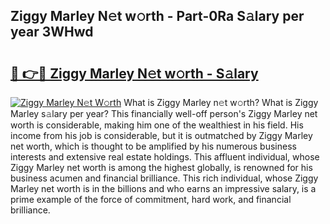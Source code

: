 ## Ziggy Marley N𝚎t w𝚘rth - Part-0Ra S𝚊lary per year 3WHwd

# <h2><a href="http://gc2s99r.nevu.top/?p=Ziggy+Marley">🔗 👉🔴 Ziggy Marley N𝚎t w𝚘rth - S𝚊lary</a></h2>

[![Ziggy Marley N𝚎t W𝚘rth](https://i.imgur.com/Oavwk0R.jpeg)](http://gc2s99r.nevu.top/?p=Ziggy+Marley)
What is Ziggy Marley n𝚎t w𝚘rth? What is Ziggy Marley s𝚊lary per year?
This financially well-off person's Ziggy Marley net worth is considerable, making him one of the wealthiest in his field. His income from his job is considerable, but it is outmatched by Ziggy Marley net worth, which is thought to be amplified by his numerous business interests and extensive real estate holdings. This affluent individual, whose Ziggy Marley net worth is among the highest globally, is renowned for his business acumen and financial brilliance. This rich individual, whose Ziggy Marley net worth is in the billions and who earns an impressive salary, is a prime example of the force of commitment, hard work, and financial brilliance.
